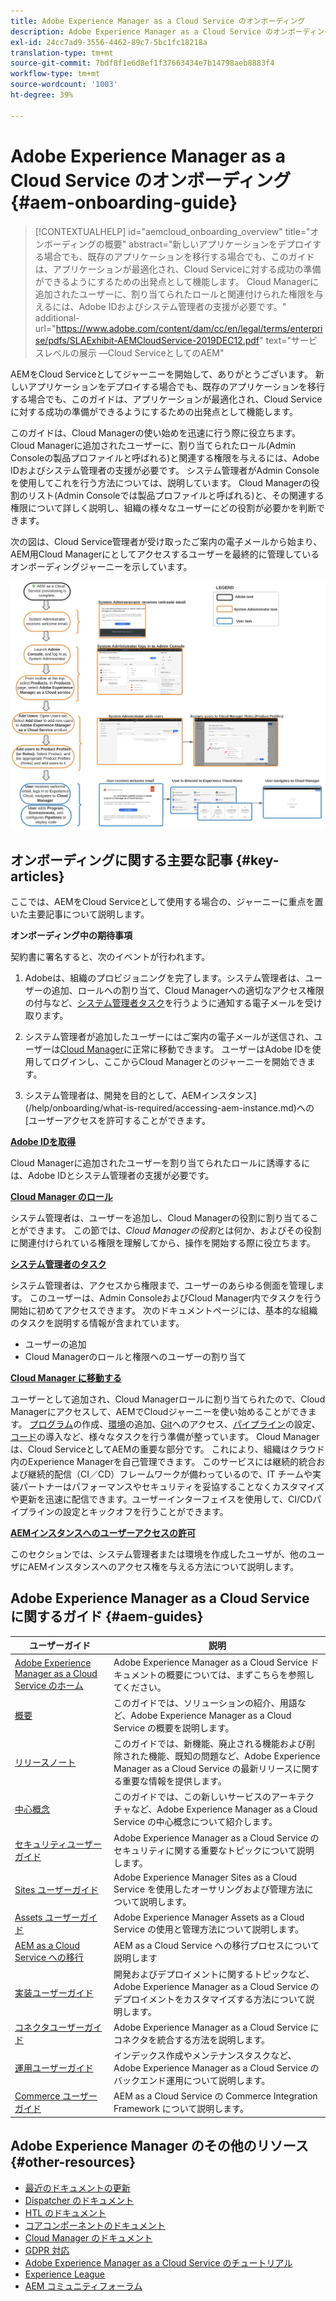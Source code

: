 ```yaml
---
title: Adobe Experience Manager as a Cloud Service のオンボーディング
description: Adobe Experience Manager as a Cloud Service のオンボーディングに関するセルフヘルプリソースおよびドキュメントリンク
exl-id: 24cc7ad9-3556-4462-89c7-5bc1fc18218a
translation-type: tm+mt
source-git-commit: 7bdf8f1e6d8ef1f37663434e7b14798aeb8883f4
workflow-type: tm+mt
source-wordcount: '1003'
ht-degree: 39%

---
```


# Adobe Experience Manager as a Cloud Service のオンボーディング {#aem-onboarding-guide}

>[!CONTEXTUALHELP]
>id="aemcloud_onboarding_overview"
>title="オンボーディングの概要"
>abstract="新しいアプリケーションをデプロイする場合でも、既存のアプリケーションを移行する場合でも、このガイドは、アプリケーションが最適化され、Cloud Serviceに対する成功の準備ができるようにするための出発点として機能します。 Cloud Managerに追加されたユーザーに、割り当てられたロールと関連付けられた権限を与えるには、Adobe IDおよびシステム管理者の支援が必要です。"
>additional-url="https://www.adobe.com/content/dam/cc/en/legal/terms/enterprise/pdfs/SLAExhibit-AEMCloudService-2019DEC12.pdf" text="サービスレベルの展示 —Cloud ServiceとしてのAEM"

AEMをCloud Serviceとしてジャーニーを開始して、ありがとうございます。 新しいアプリケーションをデプロイする場合でも、既存のアプリケーションを移行する場合でも、このガイドは、アプリケーションが最適化され、Cloud Serviceに対する成功の準備ができるようにするための出発点として機能します。

このガイドは、Cloud Managerの使い始めを迅速に行う際に役立ちます。 Cloud Managerに追加されたユーザーに、割り当てられたロール(Admin Consoleの製品プロファイルと呼ばれる)と関連する権限を与えるには、Adobe IDおよびシステム管理者の支援が必要です。 システム管理者がAdmin Consoleを使用してこれを行う方法については、説明しています。 Cloud Managerの役割のリスト(Admin Consoleでは製品プロファイルと呼ばれる)と、その関連する権限について詳しく説明し、組織の様々なユーザーにどの役割が必要かを判断できます。

次の図は、Cloud Service管理者が受け取ったご案内の電子メールから始まり、AEM用Cloud Managerにとしてアクセスするユーザーを最終的に管理しているオンボーディングジャーニーを示しています。

![](/help/onboarding/what-is-required/assets/cust-journey.png)

## オンボーディングに関する主要な記事 {#key-articles}

ここでは、AEMをCloud Serviceとして使用する場合の、ジャーニーに重点を置いた主要記事について説明します。

**オンボーディング中の期待事項**

契約書に署名すると、次のイベントが行われます。

1. Adobeは、組織のプロビジョニングを完了します。システム管理者は、ユーザーの追加、ロールへの割り当て、Cloud Managerへの適切なアクセス権限の付与など、[システム管理者タスク](/help/onboarding/what-is-required/add-users-assign-cm-roles.md)を行うように通知する電子メールを受け取ります。

1. システム管理者が追加したユーザーにはご案内の電子メールが送信され、ユーザーは[Cloud Manager](/help/onboarding/what-is-required/navigate-to-cloud-manager.md)に正常に移動できます。 ユーザーはAdobe IDを使用してログインし、ここからCloud Managerとのジャーニーを開始できます。

1. システム管理者は、開発を目的として、AEMインスタンス](/help/onboarding/what-is-required/accessing-aem-instance.md)への[ユーザーアクセスを許可することができます。

**[Adobe IDを取得](/help/onboarding/what-is-required/get-your-adobe-id.md)**

Cloud Managerに追加されたユーザーを割り当てられたロールに誘導するには、Adobe IDとシステム管理者の支援が必要です。

**[Cloud Manager のロール](/help/onboarding/what-is-required/user-roles-permissions.md)**

システム管理者は、ユーザーを追加し、Cloud Managerの役割に割り当てることができます。 この節では、*Cloud Managerの役割*&#x200B;とは何か、およびその役割に関連付けられている権限を理解してから、操作を開始する際に役立ちます。

**[システム管理者のタスク](/help/onboarding/what-is-required/add-users-assign-cm-roles.md)**

システム管理者は、アクセスから権限まで、ユーザーのあらゆる側面を管理します。 このユーザーは、Admin ConsoleおよびCloud Manager内でタスクを行う開始に初めてアクセスできます。
次のドキュメントページには、基本的な組織のタスクを説明する情報が含まれています。

* ユーザーの追加
* Cloud Managerのロールと権限へのユーザーの割り当て

**[Cloud Manager に移動する](/help/onboarding/what-is-required/navigate-to-cloud-manager.md)**

ユーザーとして追加され、Cloud Managerロールに割り当てられたので、Cloud Managerにアクセスして、AEMでCloudジャーニーを使い始めることができます。 [プログラム](/help/onboarding/getting-access-to-aem-in-cloud/understand-program-types.md)の作成、[環境](/help/implementing/cloud-manager/manage-environments.md)の追加、[Git](/help/implementing/cloud-manager/accessing-git.md)へのアクセス、[パイプライン](/help/implementing/cloud-manager/configure-pipeline.md)の設定、[コード](/help/implementing/cloud-manager/deploy-code.md)の導入など、様々なタスクを行う準備が整っています。
Cloud Managerは、Cloud ServiceとしてAEMの重要な部分です。 これにより、組織はクラウド内のExperience Managerを自己管理できます。 このサービスには継続的統合および継続的配信（CI／CD）フレームワークが備わっているので、IT チームや実装パートナーはパフォーマンスやセキュリティを妥協することなくカスタマイズや更新を迅速に配信できます。ユーザーインターフェイスを使用して、CI/CDパイプラインの設定とキックオフを行うことができます。

**[AEMインスタンスへのユーザーアクセスの許可](/help/onboarding/what-is-required/accessing-aem-instance.md)**

このセクションでは、システム管理者または環境を作成したユーザが、他のユーザにAEMインスタンスへのアクセス権を与える方法について説明します。

## Adobe Experience Manager as a Cloud Service に関するガイド {#aem-guides}

| ユーザーガイド | 説明 |
|---|---|
| [Adobe Experience Manager as a Cloud Service のホーム](/help/landing/home.md) | Adobe Experience Manager as a Cloud Service ドキュメントの概要については、まずこちらを参照してください。 |
| [概要](/help/overview/home.md) | このガイドでは、ソリューションの紹介、用語など、Adobe Experience Manager as a Cloud Service の概要を説明します。 |
| [リリースノート](/help/release-notes/home.md) | このガイドでは、新機能、廃止される機能および削除された機能、既知の問題など、Adobe Experience Manager as a Cloud Service の最新リリースに関する重要な情報を提供します。 |
| [中心概念](/help/core-concepts/home.md) | このガイドでは、この新しいサービスのアーキテクチャなど、Adobe Experience Manager as a Cloud Service の中心概念について紹介します。 |
| [セキュリティユーザーガイド](/help/security/home.md) | Adobe Experience Manager as a Cloud Service のセキュリティに関する重要なトピックについて説明します。 |
| [Sites ユーザーガイド](/help/sites-cloud/home.md) | Adobe Experience Manager Sites as a Cloud Service を使用したオーサリングおよび管理方法について説明します。 |
| [Assets ユーザーガイド](/help/assets/home.md) | Adobe Experience Manager Assets as a Cloud Service の使用と管理方法について説明します。 |
| [AEM as a Cloud Service への移行](/help/move-to-cloud-service/home.md) | AEM as a Cloud Service への移行プロセスについて説明します |
| [実装ユーザーガイド](/help/implementing/home.md) | 開発およびデプロイメントに関するトピックなど、Adobe Experience Manager as a Cloud Service のデプロイメントをカスタマイズする方法について説明します。 |
| [コネクタユーザーガイド](/help/connectors/home.md) | Adobe Experience Manager as a Cloud Service にコネクタを統合する方法を説明します。 |
| [運用ユーザーガイド](/help/operations/home.md) | インデックス作成やメンテナンスタスクなど、Adobe Experience Manager as a Cloud Service のバックエンド運用について説明します。 |
| [Commerce ユーザーガイド](/help/commerce-cloud/home.md) | AEM as a Cloud Service の Commerce Integration Framework について説明します。 |

## Adobe Experience Manager のその他のリソース {#other-resources}

* [最近のドキュメントの更新](https://helpx.adobe.com/jp/experience-manager/documentation-updates.html#AEMasaCloudService)
* [Dispatcher のドキュメント](/help/implementing/dispatcher/overview.md)
* [HTL のドキュメント](https://docs.adobe.com/content/help/ja-JP/experience-manager-htl/using/overview.html)
* [コアコンポーネントのドキュメント](https://docs.adobe.com/content/help/ja-JP/experience-manager-core-components/using/introduction.html)
* [Cloud Manager のドキュメント](https://docs.adobe.com/content/help/ja-JP/experience-manager-cloud-service/onboarding/getting-access/cloud-service-programs/first-time-login.html)
* [GDPR 対応](/help/onboarding/data-privacy-and-protection-readiness/aem-readiness.md)
* [Adobe Experience Manager as a Cloud Service のチュートリアル](https://docs.adobe.com/content/help/ja-JP/experience-manager-learn/cloud-service/overview.html)
* [Experience League](https://guided.adobe.com/?promoid=K42KVXHD&amp;mv=other#solutions/experience-manager)
* [AEM コミュニティフォーラム](https://forums.adobe.com/community/experience-cloud/marketing-cloud/experience-manager)
